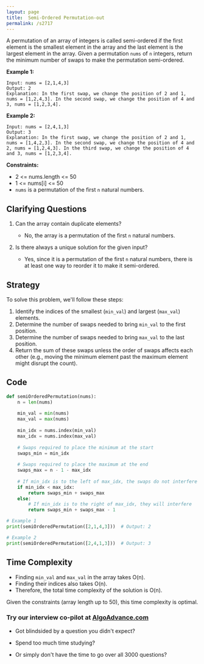 ```yaml
---
layout: page
title:  Semi-Ordered Permutation-out
permalink: /s2717
---
```


A permutation of an array of integers is called semi-ordered if the first element is the smallest element in the array and the last element is the largest element in the array. Given a permutation `nums` of `n` integers, return the minimum number of swaps to make the permutation semi-ordered.

**Example 1:**

```plaintext
Input: nums = [2,1,4,3]
Output: 2
Explanation: In the first swap, we change the position of 2 and 1, nums = [1,2,4,3]. In the second swap, we change the position of 4 and 3, nums = [1,2,3,4].
```

**Example 2:**

```plaintext
Input: nums = [2,4,1,3]
Output: 3
Explanation: In the first swap, we change the position of 2 and 1, nums = [1,4,2,3]. In the second swap, we change the position of 4 and 2, nums = [1,2,4,3]. In the third swap, we change the position of 4 and 3, nums = [1,2,3,4].
```

**Constraints:**
- 2 <= nums.length <= 50
- 1 <= nums[i] <= 50
- `nums` is a permutation of the first `n` natural numbers.

## Clarifying Questions

1. Can the array contain duplicate elements?
    - No, the array is a permutation of the first `n` natural numbers.

2. Is there always a unique solution for the given input?
    - Yes, since it is a permutation of the first `n` natural numbers, there is at least one way to reorder it to make it semi-ordered.

## Strategy

To solve this problem, we'll follow these steps:

1. Identify the indices of the smallest (`min_val`) and largest (`max_val`) elements.
2. Determine the number of swaps needed to bring `min_val` to the first position.
3. Determine the number of swaps needed to bring `max_val` to the last position.
4. Return the sum of these swaps unless the order of swaps affects each other (e.g., moving the minimum element past the maximum element might disrupt the count).

## Code

```python
def semiOrderedPermutation(nums):
    n = len(nums)
    
    min_val = min(nums)
    max_val = max(nums)
    
    min_idx = nums.index(min_val)
    max_idx = nums.index(max_val)
    
    # Swaps required to place the minimum at the start
    swaps_min = min_idx
    
    # Swaps required to place the maximum at the end
    swaps_max = n - 1 - max_idx
    
    # If min_idx is to the left of max_idx, the swaps do not interfere
    if min_idx < max_idx:
        return swaps_min + swaps_max
    else:
        # If min_idx is to the right of max_idx, they will interfere
        return swaps_min + swaps_max - 1

# Example 1
print(semiOrderedPermutation([2,1,4,3]))  # Output: 2

# Example 2
print(semiOrderedPermutation([2,4,1,3]))  # Output: 3
```

## Time Complexity

- Finding `min_val` and `max_val` in the array takes O(n).
- Finding their indices also takes O(n).
- Therefore, the total time complexity of the solution is O(n).

Given the constraints (array length up to 50), this time complexity is optimal.


### Try our interview co-pilot at [AlgoAdvance.com](https://algoAdvance.com)

- Got blindsided by a question you didn't expect?

- Spend too much time studying?

- Or simply don't have the time to go over all 3000 questions?

